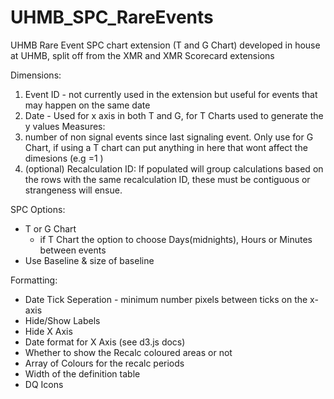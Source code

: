 # UHMB_SPC_RareEvents
UHMB Rare Event SPC chart extension (T and G Chart) developed in house at UHMB, split off from the XMR and XMR Scorecard extensions

Dimensions:
1. Event ID - not currently used in the extension but useful for events that may happen on the same date
2. Date - Used for x axis in both T and G, for T Charts used to generate the y values
Measures:
1. number of non signal events since last signaling event. Only use for G Chart, if using a T chart can put anything in here that wont affect the dimesions (e.g =1 ) 
2. (optional) Recalculation ID: If populated will group calculations based on the rows with the same recalculation ID, these must be contiguous or strangeness will ensue.


SPC Options:
- T or G Chart
  - if T Chart the option to choose Days(midnights), Hours or Minutes between events
- Use Baseline & size of baseline

Formatting:
- Date Tick Seperation - minimum number pixels between ticks on the x-axis 
- Hide/Show Labels
- Hide X Axis
- Date format for X Axis (see d3.js docs)
- Whether to show the Recalc coloured areas or not
- Array of Colours for the recalc periods
- Width of the definition table
- DQ Icons

